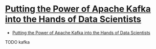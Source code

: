 # [Putting the Power of Apache Kafka into the Hands of Data Scientists](https://www.confluent.io/blog/putting-power-apache-kafka-hands-data-scientists/)

- [Putting the Power of Apache Kafka into the Hands of Data Scientists](#putting-the-power-of-apache-kafka-into-the-hands-of-data-scientists)







TODO kafka